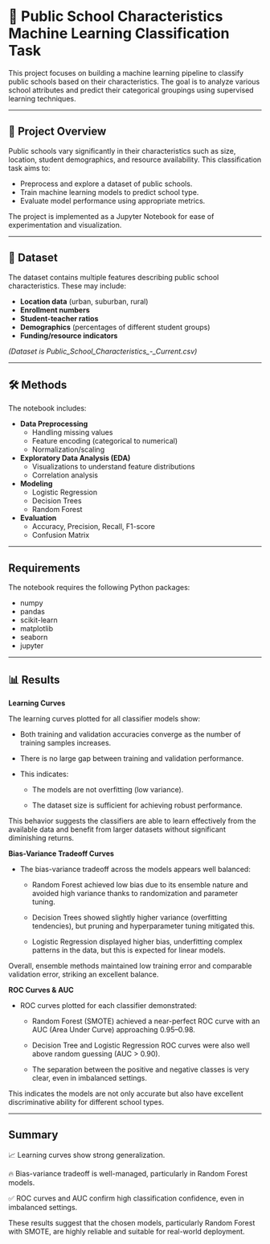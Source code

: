 # 🏫 Public School Characteristics Machine Learning Classification Task

This project focuses on building a machine learning pipeline to classify public schools based on their characteristics. The goal is to analyze various school attributes and predict their categorical groupings using supervised learning techniques.

---

## 📖 Project Overview

Public schools vary significantly in their characteristics such as size, location, student demographics, and resource availability. This classification task aims to:

- Preprocess and explore a dataset of public schools.
- Train machine learning models to predict school type.
- Evaluate model performance using appropriate metrics.

The project is implemented as a Jupyter Notebook for ease of experimentation and visualization.

---

## 📂 Dataset

The dataset contains multiple features describing public school characteristics. These may include:

- **Location data** (urban, suburban, rural)
- **Enrollment numbers**
- **Student-teacher ratios**
- **Demographics** (percentages of different student groups)
- **Funding/resource indicators**

*(Dataset is Public_School_Characteristics_-_Current.csv)*

---

## 🛠️ Methods

The notebook includes:
- **Data Preprocessing**
  - Handling missing values
  - Feature encoding (categorical to numerical)
  - Normalization/scaling
- **Exploratory Data Analysis (EDA)**
  - Visualizations to understand feature distributions
  - Correlation analysis
- **Modeling**
  - Logistic Regression
  - Decision Trees
  - Random Forest
- **Evaluation**
  - Accuracy, Precision, Recall, F1-score
  - Confusion Matrix

---

## Requirements

The notebook requires the following Python packages:

- numpy
- pandas
- scikit-learn
- matplotlib
- seaborn
- jupyter

---

## 📊 Results

**Learning Curves**

The learning curves plotted for all classifier models show:

- Both training and validation accuracies converge as the number of training samples increases.

- There is no large gap between training and validation performance.

- This indicates:

    - The models are not overfitting (low variance).

    - The dataset size is sufficient for achieving robust performance.

This behavior suggests the classifiers are able to learn effectively from the available data and benefit from larger datasets without significant diminishing returns.


**Bias-Variance Tradeoff Curves**

- The bias-variance tradeoff across the models appears well balanced:

  - Random Forest achieved low bias due to its ensemble nature and avoided high variance thanks to randomization and parameter tuning.

  - Decision Trees showed slightly higher variance (overfitting tendencies), but pruning and hyperparameter tuning mitigated this.

  - Logistic Regression displayed higher bias, underfitting complex patterns in the data, but this is expected for linear models.

Overall, ensemble methods maintained low training error and comparable validation error, striking an excellent balance.


**ROC Curves & AUC**

- ROC curves plotted for each classifier demonstrated:

  - Random Forest (SMOTE) achieved a near-perfect ROC curve with an AUC (Area Under Curve) approaching 0.95–0.98.

  - Decision Tree and Logistic Regression ROC curves were also well above random guessing (AUC > 0.90).

  - The separation between the positive and negative classes is very clear, even in imbalanced settings.

This indicates the models are not only accurate but also have excellent discriminative ability for different school types.

---

## Summary

📈 Learning curves show strong generalization.

🔥 Bias-variance tradeoff is well-managed, particularly in Random Forest models.

✅ ROC curves and AUC confirm high classification confidence, even in imbalanced settings.

These results suggest that the chosen models, particularly Random Forest with SMOTE, are highly reliable and suitable for real-world deployment.
